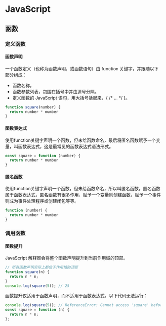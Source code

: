# JavaScript

## 函数

### 定义函数

#### 函数声明
一个函数定义（也称为函数声明，或函数语句）由 function 关键字，并跟随以下部分组成：

- 函数名称。
- 函数参数列表，包围在括号中并由逗号分隔。
- 定义函数的 JavaScript 语句，用大括号括起来，{ /* … */ }。
```js
function square(number) {
  return number * number
}
```

#### 函数表达式
使用function关键字声明一个函数，但未给函数命名，最后将匿名函数赋予一个变量，叫函数表达式，这是最常见的函数表达式语法形式。
```js
const square = function (number) {
  return number * number
}
```

#### 匿名函数
使用function关键字声明一个函数，但未给函数命名，所以叫匿名函数，匿名函数属于函数表达式，匿名函数有很多作用，赋予一个变量则创建函数，赋予一个事件则成为事件处理程序或创建闭包等等。
```js
function (number) {
  return number * number
}
```

### 调用函数

#### 函数提升
JavaScript 解释器会将整个函数声明提升到当前作用域的顶部。
```js
// 所有函数声明实际上都位于作用域的顶部
function square(n) {
  return n * n;
}
console.log(square(5)); // 25
```

函数提升仅适用于函数声明，而不适用于函数表达式。以下代码无法运行：
```js
console.log(square(5)); // ReferenceError: Cannot access 'square' before initialization
const square = function (n) {
  return n * n;
};
```